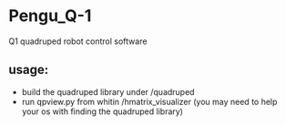 Pengu_Q-1
=========

Q1 quadruped robot control software

usage:
------
 - build the quadruped library under /quadruped
 - run qpview.py from whitin /hmatrix_visualizer (you may need to help your os with finding the quadruped library)
